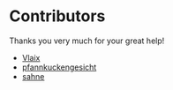 # Contributors

Thanks you very much for your great help!

- [Vlaix](https://github.com/Vlaix)
- [pfannkuckengesicht](https://github.com/pfannkuchengesicht)
- [sahne](https://github.com/sahne)
